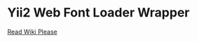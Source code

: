 Yii2 Web Font Loader Wrapper
=============

[Read Wiki Please](https://bitbucket.org/mzdani/yii2-ispconfig-api/wiki/Home)